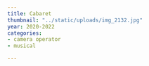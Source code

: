 ```yaml
---
title: Cabaret
thumbnail: "../static/uploads/img_2132.jpg"
year: 2020-2022
categories:
- camera operator
- musical

---
```

